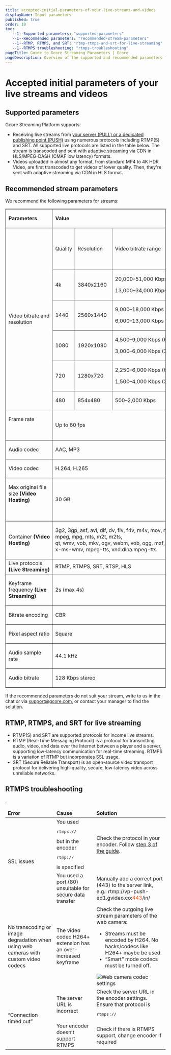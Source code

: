 ```yaml
---
title: accepted-initial-parameters-of-your-live-streams-and-videos
displayName: Input parameters
published: true
order: 10
toc:
   --1--Supported parameters: "supported-parameters"
   --1--Recommended parameters: "recommended-stream-parameters"
   --1--RTMP, RTMPS, and SRT: "rtmp-rtmps-and-srt-for-live-streaming"
   --1--RTMPS troubleshooting: "rtmps-troubleshooting"
pageTitle: Guide to Gcore Streaming Parameters | Gcore
pageDescription: Overview of the supported and recommended parameters for optimizing live streams and videos using Gcore Streaming Platform.
---
```

# Accepted initial parameters of your live streams and videos

## Supported parameters

Gcore Streaming Platform supports:

- Receiving live streams from <a href="https://gcore.com/docs/streaming-platform/live-streaming/create-a-live-stream" target="_blank">your server (PULL) or a dedicated publishing point (PUSH)</a> using numerous protocols including RTMP(S) and SRT. All supported live protocols are listed in the table below. The stream is transcoded and sent with <a href="https://gcore.com/docs/streaming-platform/live-streams-and-videos-protocols-and-codecs/how-we-optimize-live-stream-and-video-performance-by-creating-different-bitrates" target="_blank">adaptive streaming</a> via CDN in  HLS/MPEG-DASH (CMAF low latency) formats. 
- Videos uploaded in almost any format, from standard MP4 to 4K HDR Video, are first transcoded to get videos of lower quality. Then, they're sent with adaptive streaming via CDN in HLS format.  

## Recommended stream parameters

We recommend the following parameters for streams:

<table border="=" cellpadding="=" data-tablestyle="MsoTableGrid" data-tablelook="1696">
<tbody>
<tr>
<td class="wysiwyg-text-align-center" data-celllook="0">
<p><strong><span data-contrast="auto">Parameters</span></strong></p>
</td>
<td class="wysiwyg-text-align-center" colspan="3" data-celllook="0">
<p><strong><span data-contrast="auto">Value</span></strong></p>
</td>
</tr>
<tr>
<td class="wysiwyg-text-align-center" rowspan="6" data-celllook="0">
<p><span data-contrast="none">Video bitrate and resolution</span></p>
</td>
<td class="wysiwyg-text-align-center" data-celllook="0">
<p><span data-contrast="none">Quality</span></p>
</td>
<td class="wysiwyg-text-align-center" data-celllook="0">
<p>&nbsp;</p>
<p><span data-contrast="none">Resolution</span></p>
<p>&nbsp;</p>
</td>
<td class="wysiwyg-text-align-center" data-celllook="0">
<p><span data-contrast="none">Video bitrate range</span></p>
</td>
</tr>
<tr>
<td class="wysiwyg-text-align-center" data-celllook="0">
<p><span data-contrast="auto">4k</span></p>
</td>
<td class="wysiwyg-text-align-center" data-celllook="0">
<p><span data-contrast="none">3840x2160</span></p>
</td>
<td class="wysiwyg-text-align-center" data-celllook="0">
<p><span data-contrast="none">20,000&ndash;51,000 Kbps (60 fps),&nbsp;</span></p>
<p><span data-contrast="none">13,000&ndash;34,000 Kbps (30 fps)</span></p>
</td>
</tr>
<tr>
<td class="wysiwyg-text-align-center" data-celllook="0">
<p><span data-contrast="auto">1440</span></p>
</td>
<td class="wysiwyg-text-align-center" data-celllook="0">
<p><span data-contrast="none">2560x1440</span>&nbsp;</p>
</td>
<td class="wysiwyg-text-align-center" data-celllook="0">
<p><span data-contrast="none">9,000&ndash;18,000 Kbps (60 fps),&nbsp;</span></p>
<p><span data-contrast="none">6,000&ndash;13,000 Kbps (30 fps)</span></p>
</td>
</tr>
<tr>
<td class="wysiwyg-text-align-center" data-celllook="0">
<p><span data-contrast="auto">1080</span></p>
</td>
<td class="wysiwyg-text-align-center" data-celllook="0">
<p><span data-contrast="none">1920x1080&nbsp;</span><span data-contrast="auto">&nbsp;</span></p>
</td>
<td class="wysiwyg-text-align-center" data-celllook="0">
<p><span data-contrast="none">4,500&ndash;9,000 Kbps (60 fps),&nbsp;</span></p>
<p><span data-contrast="none">3,000&ndash;6,000 Kbps (30 fps)</span></p>
</td>
</tr>
<tr>
<td class="wysiwyg-text-align-center" data-celllook="0">
<p><span data-contrast="auto">720</span></p>
</td>
<td class="wysiwyg-text-align-center" data-celllook="0">
<p><span data-contrast="none">1280x720</span></p>
</td>
<td class="wysiwyg-text-align-center" data-celllook="0">
<p><span data-contrast="none">2,250&ndash;6,000 Kbps (60 fps),</span></p>
<p><span data-contrast="none">1,500&ndash;4,000 Kbps (30 fps)</span>&nbsp;</p>
</td>
</tr>
<tr>
<td class="wysiwyg-text-align-center" data-celllook="0">
<p><span data-contrast="auto">480</span></p>
</td>
<td class="wysiwyg-text-align-center" data-celllook="0">
<p><span data-contrast="none">854x480</span>&nbsp;</p>
</td>
<td class="wysiwyg-text-align-center" data-celllook="0">
<p><span data-contrast="none">500&ndash;2,000 Kbps</span></p>
</td>
</tr>
<tr>
<td class="wysiwyg-text-align-center" data-celllook="0">
<p><span data-contrast="none">Frame rate</span></p>
<p>&nbsp;</p>
</td>
<td class="wysiwyg-text-align-center" colspan="3" data-celllook="0">
<p><span data-contrast="auto">Up to&nbsp;</span><span data-contrast="none">60&nbsp;fps</span></p>
</td>
</tr>
<tr>
<td class="wysiwyg-text-align-center" data-celllook="0">
<p><span data-contrast="none">Audio codec</span></p>
</td>
<td class="wysiwyg-text-align-center" colspan="3" data-celllook="0">
<p><span data-contrast="none">AAC, MP3</span>&nbsp;</p>
</td>
</tr>
<tr>
<td class="wysiwyg-text-align-center" data-celllook="0">
<p><span data-contrast="none">Video codec</span></p>
</td>
<td class="wysiwyg-text-align-center" colspan="3" data-celllook="0">
<p><span data-contrast="none">H.264, H.265</span></p>
</td>
</tr>
<tr>
<td class="wysiwyg-text-align-center" data-celllook="0">
<p><span data-contrast="none">Max original file size <strong>(Video Hosting)</strong></span></p>
<p>&nbsp;</p>
</td>
<td class="wysiwyg-text-align-center" colspan="3" data-celllook="0">
<p>30 GB</p>
</td>
</tr>
<tr>
<td>
<p class="wysiwyg-text-align-center"><span data-contrast="none">Container<strong>&nbsp;(Video Hosting)</strong></span></p>
</td>
<td colspan="3">
<p class="wysiwyg-text-align-center"><span data-contrast="none">3g2, 3gp,&nbsp;asf,&nbsp;avi,&nbsp;dif, dv,&nbsp;flv, f4v, m4v, mov, mp4, mpeg, mpg,&nbsp;mts, m2t, m2ts, qt,&nbsp;wmv,&nbsp;vob,&nbsp;mkv,&nbsp;ogv,&nbsp;webm,&nbsp;vob,&nbsp;ogg,&nbsp;mxf,&nbsp;quicktime, x-ms-wmv, mpeg-tts, vnd.dlna.mpeg-tts</span></p>
</td>
</tr>
<tr>
<td>Live protocols <strong>(Live Streaming)</strong></td>
<td colspan="3">RTMP, RTMPS, SRT, RTSP, HLS</td>
</tr>
<tr>
<td class="wysiwyg-text-align-center" data-celllook="0">
<p><span data-contrast="none">Keyframe frequency&nbsp;<strong>(Live Streaming)</strong></span></p>
</td>
<td class="wysiwyg-text-align-center" colspan="3" data-celllook="0">
<p><span data-contrast="none">2s (max&nbsp;4s)</span></p>
</td>
</tr>
<tr>
<td class="wysiwyg-text-align-center" data-celllook="0">
<p><span data-contrast="none">Bitrate encoding</span></p>
</td>
<td class="wysiwyg-text-align-center" colspan="3" data-celllook="0">
<p><span data-contrast="none">CBR</span></p>
</td>
</tr>
<tr>
<td class="wysiwyg-text-align-center" data-celllook="0">
<p><span data-contrast="none">Pixel aspect ratio</span></p>
</td>
<td class="wysiwyg-text-align-center" colspan="3" data-celllook="0">
<p><span data-contrast="none">Square</span></p>
</td>
</tr>
<tr>
<td class="wysiwyg-text-align-center" data-celllook="0">
<p><span data-contrast="none">Audio sample rate</span></p>
</td>
<td class="wysiwyg-text-align-center" colspan="3" data-celllook="0">
<p><span data-contrast="none">44.1 kHz</span>&nbsp;</p>
</td>
</tr>
<tr>
<td class="wysiwyg-text-align-center" data-celllook="0">
<p><span data-contrast="none">Audio bitrate</span></p>
</td>
<td class="wysiwyg-text-align-center" colspan="3" data-celllook="0">
<p><span data-contrast="none">128 Kbps&nbsp;stereo</span></p>
</td>
</tr>
</tbody>
</table>

If the recommended parameters do not suit your stream, write to us in the chat or via [support@gcore.com](mailto:support@gcore.com), or contact your manager to find the solution.

## RTMP, RTMPS, and SRT for live streaming

- RTMP(S) and SRT are supported protocols for income live streams. 
- RTMP (Real-Time Messaging Protocol) is a protocol for transmitting audio, video, and data over the Internet between a player and a server, supporting low-latency communication for real-time streaming.
RTMPS is a variation of RTMP but incorporates SSL usage. 
- SRT (Secure Reliable Transport) is an open-source video transport protocol for delivering high-quality, secure, low-latency video across unreliable networks.

## RTMPS troubleshooting

<table>
<thead>
<tr>
<td><b>Error</b></td>
<td><b>Cause</b></td>
<td><b>Solution</b></td>
</tr>
</thead>
<tbody>
<tr>
<td rowspan="2" style="text-align: left">SSL issues</td>
<td style="text-align: left">You used <pre>rtmps://</pre> but in the encoder <pre>rtmp://</pre> is specified</td>
<td style="text-align: left">Check the protocol in your encoder. Follow <a href="" target="_blank">step 3 of the guide</a>.</td>
</tr>
<tr>
<td style="text-align: left">You used a port (80) unsuitable for secure data transfer</td>
<td style="text-align: left">Manually add a correct port (443) to the server link, e.g.:
rtmp://vp-push-ed1.gvideo.co:<span style="color:#FF5913">443</span>/in/</td>
</tr>
<tr>
<td style="text-align: left">No transcoding or image degradation when using web cameras with custom video codecs</td>
<td style="text-align: left">The video codec H264+ extension has an over-increased keyframe</td>
<td style="text-align: left">Check the outgoing live stream parameters of the web camera:
<ul>
   <li>Streams must be encoded by H264. No hacks/codecs like H264+ maybe be used.</li>
   <li>“Smart” mode codecs must be turned off. </li>
</ul>
<img src="https://assets.gcore.pro/docs/streaming-platform/live-streams-and-videos-protocols-and-codecs/what-initial-parameters-of-your-live-streams-and-videos-we-can-accept/dahua-video-codec-settings-2.png" alt="Web camera codec settings">
</td>
</tr>
<tr>
<td rowspan="2" style="text-align: left">“Connection timed out”</td>
<td style="text-align: left">The server URL is incorrect</td>
<td style="text-align: left">Check the server URL in the encoder settings. Ensure that protocol is <pre>rtmps://</pre></td>.
</tr>
<tr>
<td style="text-align: left">Your encoder doesn’t support RTMPS</td>
<td style="text-align: left">Check if there is RTMPS support, change encoder if required</td>
</tr>
</tbody>
</table>
